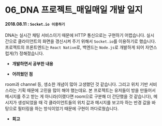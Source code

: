 # 06_DNA 프로젝트_매일매일 개발 일지 

#### 2018.08.11 : ```Socket.io 이용하기```

DNA는 실시간 채팅 서비스이기 때문에 HTTP 통신으로는 구현하기 어렵습니다. 실시간으로 클라이언트의 화면을 갱신시켜 주기 위해서 ```Socket.io```를 이용하기로 했습니다. 프로젝트의 프론트엔드는 ```React Native```로, 백엔드는 ```Node.js```로 개발하게 되어 자연스럽게(?) 정해졌습니다.

- **개발하면서 공부한 내용**


- **어려웠던 점**

room과 channel 등, 생소한 개념이 많아 고생했던 것 같습니다. 그리고 위치 기반 서비스라는 기획 때문에 고민을 많이 해야 했는데요. 본 프로젝트는 유저들이 방을 만들어서 메시지를 주고 받는 게 아니라(이랬다면 room으로 구분해 더 간단했을 것 같습니다), 메시지가 생성되었을 때 각 클라이언트들의 위치 값과 메시지를 보고자 하는 반경 값을 바탕으로 필터링을 하는 방식이었기 때문에 구현이 까다로웠습니다. 

- **회고**
